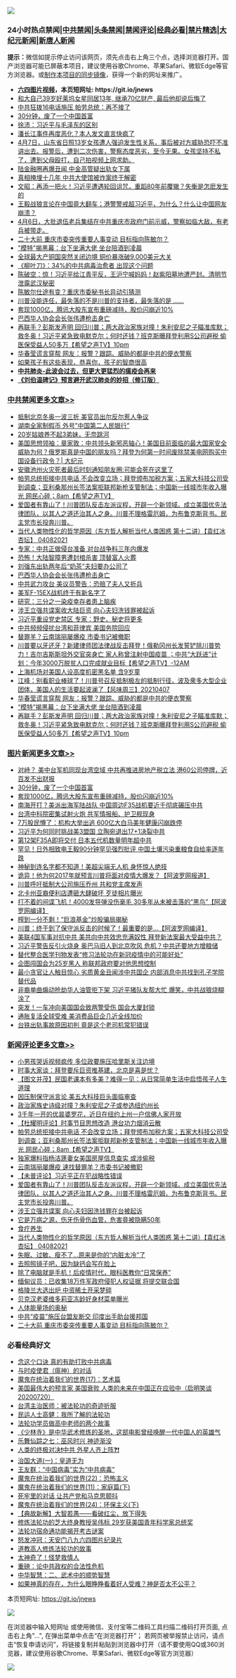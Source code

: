 ![](https://raw.githubusercontent.com/fqnews/bnews/master/64photo/fqnews-qr.jpg)

<div id="tt">
<h3>24小时热点禁闻|<a href="#%E4%B8%AD%E5%85%B1%E7%A6%81%E9%97%BB%E6%9B%B4%E5%A4%9A%E6%96%87%E7%AB%A0">中共禁闻</a>|<a href="#%E5%9B%BE%E7%89%87%E6%96%B0%E9%97%BB%E6%9B%B4%E5%A4%9A%E6%96%87%E7%AB%A0">头条禁闻</a>|<a href="#%E6%96%B0%E9%97%BB%E8%AF%84%E8%AE%BA%E6%9B%B4%E5%A4%9A%E6%96%87%E7%AB%A0">禁闻评论|<a href="#%E5%BF%85%E7%9C%8B%E7%BB%8F%E5%85%B8%E5%A5%BD%E6%96%87">经典必看|<a href="/video.md#%E7%A6%81%E7%89%87%E7%B2%BE%E9%80%89">禁片精选</a>|<a href="https://github.com/fqnews/djy/blob/master/gb/nf1351518.md#1">大纪元新闻</a>|<a href="https://github.com/fqnews/ntdtv/blob/master/gb/prog204.md#1">新唐人新闻</a></h3>
<div><b>提示：</b>微信如提示停止访问该网页，须先点击右上角三个点，选择浏览器打开。国产浏览器可能已屏蔽本项目，建议使用谷歌Chrome、苹果Safari、微软Edge等官方浏览器。或<a href="https://github.com/fqnews/bnews/blob/master/%E5%88%B6%E4%BD%9Cgit%E7%A6%81%E9%97%BB%E9%95%9C%E5%83%8F.md">制作本项目的同步镜像</a>，获得一个新的网址来推广。</div>
<ul>
<li><b><a href="http://d1.bdrive.tk/64.mp4" target="_blank">六四图片视频</a>，本页短网址: https://git.io/jnews</b></li>
<li><a href="/yule/20210408/1521771.md">和大自己39岁好莱坞女星同居13年, 继承70亿财产, 最后他却说后悔了</a></li>
<li><a href="/cbnews/20210408/1521901.md">中共狂拨16电话施压 帕劳总统：再不接了</a></li>
<li><a href="/topimagenews/20210408/1521979.md">30分钟，废了一个中国首富</a></li>
<li><a href="/renquan/minyun/20210408/1521709.md">徐沛：习近平与毛泽东的区别</a></li>
<li><a href="/yule/20210408/1522108.md">潘长江事件再度恶化？本人发文直言快疯了</a></li>
<li><a href="/bannedvideo/20210407/1521629.md">4月7日，山东省日照13岁女孩遭人强迫发生性关系，事后被对方威胁恐吓不准讲出去。报警后，遭到二次伤害，警察态度恶劣，至今无果。女孩坚持不私了，遭到父母殴打，自己拍视频上网求助。</a></li>
<li><a href="/cbnews/20210408/1521761.md">陆金融圈再爆丑闻 中金高管疑出轨女下属</a></li>
<li><a href="/lifebaike/20210408/1521950.md">真相掩埋十几年 中共大使馆被炸案终于解密</a></li>
<li><a href="/cbnews/20210408/1521875.md">文昭：再添一把火！习近平遭遇轮回诅咒，重蹈80年前覆辙？失衡是怎麽发生的</a></li>
<li><a href="/cnnews/20210408/1521844.md">王毅战狼言论在中国竟大翻车；港警警戒超习近平，为什么？什么让中国网友崩溃？</a></li>
<li><a href="/bannedvideo/20210408/1522123.md">4月6日，大批退伍老兵集结在中共重庆市政府门前示威，警察如临大敌，有老兵被带走。</a></li>
<li><a href="/comments/20210408/1522024.md">二十大前 重庆市委突传重要人事变动 目标指向陈敏尔？</a></li>
<li><a href="/cbnews/20210408/1521980.md">"模特"揭黑幕：台下坐满大佬 坐台陪酒到凌晨</a></li>
<li><a href="/cnnews/20210408/1521729.md">全球最大产铜国突然关闭边境 铜价暴涨破9,000美元大关</a></li>
<li><a href="/cnnews/20210408/1521769.md">《柳叶刀》：34%的中共病毒治愈者 出现这个问题</a></li>
<li><a href="/bannedvideo/20210408/1521874.md">陈破空：惊！习近平给江青平反，王沪宁喊妈妈！赵紫阳墓地遭严封。清明节泄露武汉秘密</a></li>
<li><a href="/cnnews/20210408/1522136.md">陈敏尔仕途有变？重庆市委秘书长异动引猜测</a></li>
<li><a href="/bannedvideo/20210408/1521894.md">川普没能连任，最失落的不是川普的支持者，最失落的是 ……</a></li>
<li><a href="/topimagenews/20210408/1521961.md">套现1000亿，腾讯大股东宣布重磅减持，股价闪崩近10%</a></li>
<li><a href="/cbnews/20210408/1522125.md">巴西华人协会会长张伟遭枪击身亡</a></li>
<li><a href="/comments/20210408/1521956.md">再联手？彭斯发声明 回归川普；两大政治家族对撞！朱利安尼之子瞄准库默；救冬奥！习近平紧急致电默克尔；何时还钱？班克斯曝拜登利用S公司避税  偷医保受益人50多万【希望之声TV】10pm</a></li>
<li><a href="/cbnews/20210408/1521981.md">华春莹谎言穿帮 网友：报警？跟踪、威胁的都是中共的便衣警察</a></li>
<li><a href="/lifebaike/20210408/1521822.md">如果孩子有这些表现，恭喜你，孩子的智商很高</a></li>
<li><b><a href="/comments/20200211/1275071.md" target="_blank">中共肺炎-此波会过去，但更大更猛烈的瘟疫会再来</a></b></li>
<li><b><a href="/comments/20200207/1272816.md" target="_blank">《刘伯温碑记》预言避开武汉肺炎的妙招（修订版）</a></b></li>
</ul>
</div>

<div class="catlist">
<h3><a href="/cbnews/" target="_blank">中共禁闻</a><span><a href="/cbnews/" target="_blank" rel="nofollow">更多文章>></a></span></h3>
<ul>
<li><a href="/cbnews/20210408/1522322.md" target="_blank">抵制北京冬奥一波三折 美官员出尔反尔惹人争议</a></li>
<li><a href="/cbnews/20210408/1522321.md" target="_blank">湖南全家制假币 外号&#8221;中国第二人民银行&#8221;</a></li>
<li><a href="/cbnews/20210408/1522301.md" target="_blank">20岁姑娘养不起3弟妹，无奈跳河</a></li>
<li><a href="/cbnews/20210408/1522274.md" target="_blank">美国思想领袖：章家敦：中共领头新邪恶轴心！美国目前面临的最大国家安全威胁为何？俄罗斯真是中国的朋友吗？拜登为何第一时间废除禁美电网购买中国设备行政令？| 大纪元</a></li>
<li><a href="/cbnews/20210408/1522250.md" target="_blank">安徽池州火灾死者最后时刻通知朋友圈:可能会死在这里了</a></li>
<li><a href="/comments/20210408/1522243.md" target="_blank">帕劳总统拒接中共电话 不会改变立场；拜登颁布加税方案；五家大科技公司受到调查；亚利桑那州长签法案拒联邦新枪支管制法；中国新一线城市年收入曝光 网民心碎；8am【希望之声TV】</a></li>
<li><a href="/comments/20210408/1522205.md" target="_blank">爱国者有靠山了！川普团队反击左派议程，开辟一个新领域。成立美国优先法律团队，以其人之道还治其人之身。川普不理格雷厄姆，为布鲁克斯背书。民主党市长投奔川普。</a></li>
<li><a href="/comments/20210408/1522176.md" target="_blank">当代人类物性化的哲学原因（东方哲人解析当代人类困惑  第十二讲）【袁红冰杏坛】 04082021</a></li>
<li><a href="/cbnews/20210408/1522170.md" target="_blank">专家：中共正做侵台准备 对台战争料三年内爆发</a></li>
<li><a href="/cbnews/20210408/1522169.md" target="_blank">恐怖！大陆智障男遭封棺杀害 顶替富人火葬</a></li>
<li><a href="/cbnews/20210408/1522133.md" target="_blank">刘强东出轨两年后“奶茶”夫妇要办公司了</a></li>
<li><a href="/cbnews/20210408/1522125.md" target="_blank">巴西华人协会会长张伟遭枪击身亡</a></li>
<li><a href="/cbnews/20210408/1522116.md" target="_blank">中共武力攻台 美议员警告：恐赔了夫人又折兵</a></li>
<li><a href="/cbnews/20210408/1522115.md" target="_blank">美军F-15EX战机终于有新名字了</a></li>
<li><a href="/cbnews/20210408/1522036.md" target="_blank">研究：三分之一染疫幸存者患上脑疾</a></li>
<li><a href="/cbnews/20210408/1522016.md" target="_blank">涉王立强共谍案收大陆巨资 向心夫妇洗钱罪被起诉</a></li>
<li><a href="/cbnews/20210408/1522015.md" target="_blank">习近平重设党史禁区 专家：野史、秘史将更多</a></li>
<li><a href="/cbnews/20210408/1522008.md" target="_blank">中共频频侵扰台湾和菲律宾 美国务院回应</a></li>
<li><a href="/cbnews/20210408/1522007.md" target="_blank">替罪羊？云南瑞丽屡爆疫 市委书记被撤职</a></li>
<li><a href="/comments/20210408/1522005.md" target="_blank">川普要以牙还牙？新建律师团法律战反击拜登！俄勒冈州长发誓铲除川普势力！吉尔吉斯斯坦外交官突身亡 家人称曾注射中国疫苗 ；中共“大跃进”计划：今年3000万脱贫人口完成就业目标【希望之声TV】-12AM</a></li>
<li><a href="/cbnews/20210408/1521995.md" target="_blank">上海机场对美国人设高度机密黑名单 含9岁童</a></li>
<li><a href="/cbnews/20210408/1521993.md" target="_blank">江峰：别看职业棒球了！川普号召反抵制极左的抵制行径，波及衆多大型企业团体，美国人的生活要起波澜了【风味周三】20210407</a></li>
<li><a href="/cbnews/20210408/1521981.md" target="_blank">华春莹谎言穿帮 网友：报警？跟踪、威胁的都是中共的便衣警察</a></li>
<li><a href="/cbnews/20210408/1521980.md" target="_blank">&#8220;模特&#8221;揭黑幕：台下坐满大佬 坐台陪酒到凌晨</a></li>
<li><a href="/comments/20210408/1521956.md" target="_blank">再联手？彭斯发声明 回归川普；两大政治家族对撞！朱利安尼之子瞄准库默；救冬奥！习近平紧急致电默克尔；何时还钱？班克斯曝拜登利用S公司避税  偷医保受益人50多万【希望之声TV】10pm</a></li>

</ul>
</div>
<div class="catlist">
<h3><a href="/topimagenews/" target="_blank">图片新闻</a><span><a href="/topimagenews/" target="_blank" rel="nofollow">更多文章>></a></span></h3>
<ul>
<li><a href="/topimagenews/20210408/1522204.md" target="_blank">对峙？ 美中台军机同现台湾空域 中共再推进房地产税立法 港60公司停牌，近百发不出财报</a></li>
<li><a href="/topimagenews/20210408/1521979.md" target="_blank">30分钟，废了一个中国首富</a></li>
<li><a href="/topimagenews/20210408/1521961.md" target="_blank">套现1000亿，腾讯大股东宣布重磅减持，股价闪崩近10%</a></li>
<li><a href="/topimagenews/20210407/1521468.md" target="_blank">南海开打？美派出海军陆战队 中国周边F35战机要近千彻底碾压中共</a></li>
<li><a href="/topimagenews/20210407/1521344.md" target="_blank">台湾中科院密集试射火炮 共军情报船、护卫舰现身</a></li>
<li><a href="/topimagenews/20210407/1521268.md" target="_blank">7万股民懵了：机构大举出逃 600亿大白马美年健康闪崩跌停</a></li>
<li><a href="/topimagenews/20210407/1521136.md" target="_blank">习近平为何同时挑战美3盟国 立陶宛退出17+1决裂中共</a></li>
<li><a href="/topimagenews/20210406/1520690.md" target="_blank">第12架F35A即将交付 日本五代机数量明年超中共</a></li>
<li><a href="/topimagenews/20210406/1520399.md" target="_blank">罕见！日外相致电王毅90分钟罕见强烈批评 中国土壤污染重粮食自给率逐年跌</a></li>
<li><a href="/topimagenews/20210405/1519948.md" target="_blank">神秘到连名字都不知道！美超尖端无人机 身怀惊人绝技</a></li>
<li><a href="/topimagenews/20210405/1519899.md" target="_blank">诡异！他为何2017年就预言川普将面对疫情大爆发？【阿波罗网报道】</a></li>
<li><a href="/topimagenews/20210405/1519818.md" target="_blank">川普呼吁抵制大公司施压乔州 共和党主席发声</a></li>
<li><a href="/topimagenews/20210405/1519671.md" target="_blank">北卡州亚裔便利店遭砸大肆破坏 歹徒相片曝光</a></li>
<li><a href="/topimagenews/20210404/1519440.md" target="_blank">打不着的间谍飞机！4000发导弹没伤毫毛 30多年从未被击落的“黑鸟”【阿波罗网编译】</a></li>
<li><a href="/topimagenews/20210404/1519402.md" target="_blank">榨到一分不剩！“巨浪基金”炒股骗局揭秘</a></li>
<li><a href="/topimagenews/20210404/1519391.md" target="_blank">川普：终于到了保守派反击的时候了！最重要的是…【阿波罗网编译】</a></li>
<li><a href="/topimagenews/20210404/1519149.md" target="_blank">美联4国军事对抗中共 美共向中共效忠充满奴性 拜登新法案最大受益中共？</a></li>
<li><a href="/topimagenews/20210403/1518960.md" target="_blank">习近平警告反引火烧身 奥巴马旧人到北京吹风 危机？中共还要地方增粮储</a></li>
<li><a href="/comments/20210403/1518906.md" target="_blank">替代整合医学刊物发表“修习法轮功在新冠疫情中的可能好处”</a></li>
<li><a href="/topimagenews/20210403/1518554.md" target="_blank">企图闯国会为25岁黑人 称联邦政府要对他思想控制</a></li>
<li><a href="/topimagenews/20210403/1518546.md" target="_blank">最小贪官让人触目惊心 劣质黄金丑闻涉中共国企 内部消息中共找到孔子学院替代品</a></li>
<li><a href="/topimagenews/20210403/1518528.md" target="_blank">非裔单曲煽动抢劫华人油管拒下架 习近平猪队友帮大忙 爆笑，中共战狼烧糊涂了</a></li>
<li><a href="/topimagenews/20210403/1518459.md" target="_blank">突发！一车冲向美国国会致两警受伤 国会大厦封锁</a></li>
<li><a href="/topimagenews/20210403/1518446.md" target="_blank">通胀复活全球受难 美消费品巨企几近全线加价</a></li>
<li><a href="/topimagenews/20210402/1518285.md" target="_blank">台铁出轨事故原因初判 竟是这个老司机常犯错误</a></li>

</ul>
</div>
<div class="catlist">
<h3><a href="/comments/" target="_blank">新闻评论</a><span><a href="/comments/" target="_blank" rel="nofollow">更多文章>></a></span></h3>
<ul>
<li><a href="/comments/20210408/1522331.md" target="_blank">小男孩哭诉视频疯传 多位政要施压哈里斯关注边境</a></li>
<li><a href="/comments/20210408/1522309.md" target="_blank">时事大家谈：拜登要斥巨资推基建，北京是喜是忧？</a></li>
<li><a href="/comments/20210408/1522299.md" target="_blank">【图文并茂】民国老课本有多美？难得一见：从日常简单生活中启悟孩子人生道理</a></li>
<li><a href="/comments/20210408/1522289.md" target="_blank">因压制保守派言论 美五大科技巨头面临审查</a></li>
<li><a href="/comments/20210408/1522287.md" target="_blank">政治家族史诗级对撞？朱利安尼之子或参选纽约州长</a></li>
<li><a href="/comments/20210408/1522251.md" target="_blank">3千年一开的优昙婆罗花，近日在纽约上州一户信佛人家开放</a></li>
<li><a href="/comments/20210408/1522247.md" target="_blank">【杜耀明评论】时事节目思想改造 港台功力烟消云散</a></li>
<li><a href="/comments/20210408/1522243.md" target="_blank">帕劳总统拒接中共电话 不会改变立场；拜登颁布加税方案；五家大科技公司受到调查；亚利桑那州长签法案拒联邦新枪支管制法；中国新一线城市年收入曝光 网民心碎；8am【希望之声TV】</a></li>
<li><a href="/comments/20210408/1522214.md" target="_blank">独家爆料指杨洁篪妻女美国房屋信息查实 或涉偷税</a></li>
<li><a href="/comments/20210408/1522213.md" target="_blank">云南瑞丽屡爆疫 速找替罪羊？市委书记被撤职</a></li>
<li><a href="/comments/20210408/1522207.md" target="_blank">【未普评论】习近平正在犯战略性错误</a></li>
<li><a href="/comments/20210408/1522205.md" target="_blank">爱国者有靠山了！川普团队反击左派议程，开辟一个新领域。成立美国优先法律团队，以其人之道还治其人之身。川普不理格雷厄姆，为布鲁克斯背书。民主党市长投奔川普。</a></li>
<li><a href="/comments/20210408/1522189.md" target="_blank">涉王立强共谍案 向心夫妇因洗钱罪在台被起诉</a></li>
<li><a href="/comments/20210408/1522188.md" target="_blank">它是万病之源，伤牙伤骨伤血管，危害竟被隐瞒50年</a></li>
<li><a href="/comments/20210408/1522187.md" target="_blank">食疗养生</a></li>
<li><a href="/comments/20210408/1522176.md" target="_blank">当代人类物性化的哲学原因（东方哲人解析当代人类困惑  第十二讲）【袁红冰杏坛】 04082021</a></li>
<li><a href="/comments/20210408/1522141.md" target="_blank">失眠、过敏、瘦不了&#8230;原来是你的“内脏太冷”了</a></li>
<li><a href="/comments/20210408/1522140.md" target="_blank">去照照镜子吧，因为缺钙会写在脸上</a></li>
<li><a href="/comments/20210408/1522139.md" target="_blank">除了电脑就是手机！后疫情时代，眼科医教你“日常保养”</a></li>
<li><a href="/comments/20210408/1522131.md" target="_blank">缅甸议员：已收集18万件军政府侵犯人权证据 将提交联合国</a></li>
<li><a href="/comments/20210408/1522129.md" target="_blank">格陵兰大选出炉 中资稀土开采梦碎</a></li>
<li><a href="/comments/20210408/1522111.md" target="_blank">贝克汉老婆维多莉亚冻龄好身材菜单曝光</a></li>
<li><a href="/comments/20210408/1522037.md" target="_blank">人体能量场的奥秘</a></li>
<li><a href="/comments/20210408/1522030.md" target="_blank">中共“疫苗”施压台盟友断交 印度出手助台援邦国</a></li>
<li><a href="/comments/20210408/1522024.md" target="_blank">二十大前 重庆市委突传重要人事变动 目标指向陈敏尔？</a></li>

</ul>
</div>

<div class="catlist">
<h3>必看经典好文</h3>
<ul>
<li><a href="/comments/20200707/1357090.md" target="_blank">念这个口诀 真的有助打败中共病毒</a></li>
<li><a href="/comments/20200327/1301424.md" target="_blank">与时疫使君（瘟神）的对话</a></li>
<li><a href="/topimagenews/20180620/960677.md" target="_blank">魔鬼在统治着我们的世界(17)：艺术篇</a></li>
<li><a href="/bannedvideo/20210227/1495046.md" target="_blank">美国最伟大的预言家 美国衰败 人类的未来在中国正在应验中（启明笑谈20200720）</a></li>
<li><a href="/comments/20200801/1373219.md" target="_blank">台湾主治医师：被法轮功的奇迹折服</a></li>
<li><a href="/ccpdope/20200729/1369047.md" target="_blank">民运人士高健：我所了解的法轮功</a></li>
<li><a href="/comments/20200629/1352533.md" target="_blank">法轮功学员做高中老师的两个故事</a></li>
<li><a href="/comments/20201013/1412612.md" target="_blank">《少林寺》是中华武术修炼的圣地，这部电影曾经唤醒一代中国人的英雄气</a></li>
<li><a href="/tculture/20190101/792550.md" target="_blank">乐舞仙踪之七：巫风时兴 神迹渐没</a></li>
<li><a href="/cbnews/20210119/1470579.md" target="_blank">人类的终极对决❗中共 外星人齐上阵❓❗</a></li>
<li><a href="/cbnews/20180307/911097.md" target="_blank">治国大道(一)：皇道无为</a></li>
<li><a href="/comments/20200318/1295755.md" target="_blank">王友群：“中国病毒”实为“中共病毒”</a></li>
<li><a href="/comments/20180804/981524.md" target="_blank">魔鬼在统治着我们的世界(22)：恐怖主义</a></li>
<li><a href="/topimagenews/20180530/950691.md" target="_blank">魔鬼在统治着我们的世界(11)：家庭篇(下)</a></li>
<li><a href="/headline/20210128/1476325.md" target="_blank">死牢里的对话 让共产党和马克思颤抖</a></li>
<li><a href="/cbnews/20180907/994846.md" target="_blank">魔鬼在统治着我们的世界(24)：环保主义(下)</a></li>
<li><a href="/comments/20201217/1449706.md" target="_blank">【典故新解】大智若愚——看破红尘，放下得失</a></li>
<li><a href="/comments/20190517/1129285.md" target="_blank">修炼法轮功的芝大终身教授吴伟标 29岁获美国青年科学家总统奖</a></li>
<li><a href="/tculture/20121025/73079.md" target="_blank">法轮功宿命通功能揭开考古谜案</a></li>
<li><a href="/comments/20200604/783200.md" target="_blank">怒发冲冠：天安门八九六四图片纪录片</a></li>
<li><a href="/comments/20200805/1375080.md" target="_blank">道教高人修炼法轮功的故事</a></li>
<li><a href="/ccpdope/20200907/1392129.md" target="_blank">太神奇了！怪梦救情人</a></li>
<li><a href="/comments/20200705/783271.md" target="_blank">重磅：论中共政权的合法性危机</a></li>
<li><a href="/comments/20200605/783249.md" target="_blank">中华智慧：二、武术中的顺势智慧</a></li>
<li><a href="/comments/20200623/1346844.md" target="_blank">如果神真的存在，为什么眼睁睁看着好人受难？神是否太不公平？</a></li>

</ul>
</div>

本页短网址: https://git.io/jnews

![](https://raw.githubusercontent.com/fqnews/bnews/master/64photo/fqnews-qr.jpg)

在浏览器中输入短网址 或使用微信、支付宝等二维码工具扫描二维码打开页面, 点击右上角"...", 在弹出菜单中点击“在浏览器打开”； 若网页被举报禁止访问，请点击“恢复申请访问”，将链接复制并粘贴到浏览器中打开（请不要使用QQ或360浏览器，建议使用谷歌Chrome、苹果Safari、微软Edge等官方浏览器）

![](https://raw.githubusercontent.com/fqnews/bnews/master/64photo/wx.jpg)
